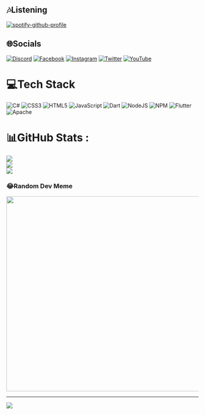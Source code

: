## 🎶Listening
[![spotify-github-profile](https://spotify-github-profile.vercel.app/api/view?uid=0g6w90e44y5o2496z5cfzga1e&cover_image=true&theme=novatorem&bar_color=480ba2&bar_color_cover=false)](https://spotify-github-profile.vercel.app/api/view?uid=0g6w90e44y5o2496z5cfzga1e&redirect=true)

## 🌐Socials
[![Discord](https://img.shields.io/badge/Discord-%237289DA.svg?logo=discord&logoColor=white)](htttps://discord.gg/RezaPC#9237) [![Facebook](https://img.shields.io/badge/Facebook-%231877F2.svg?logo=Facebook&logoColor=white)](https://facebook.com/RezaPC83) [![Instagram](https://img.shields.io/badge/Instagram-%23E4405F.svg?logo=Instagram&logoColor=white)](https://instagram.com/reza_pc) [![Twitter](https://img.shields.io/badge/Twitter-%231DA1F2.svg?logo=Twitter&logoColor=white)](https://twitter.com/pc_reza) [![YouTube](https://img.shields.io/badge/YouTube-%23FF0000.svg?logo=YouTube&logoColor=white)](https://youtube.com/c/UCAd06UM5OMIJnlEWqhs3KDg) 

# 💻Tech Stack
![C#](https://img.shields.io/badge/c%23-%23239120.svg?style=flat&logo=c-sharp&logoColor=white) ![CSS3](https://img.shields.io/badge/css3-%231572B6.svg?style=flat&logo=css3&logoColor=white) ![HTML5](https://img.shields.io/badge/html5-%23E34F26.svg?style=flat&logo=html5&logoColor=white) ![JavaScript](https://img.shields.io/badge/javascript-%23323330.svg?style=flat&logo=javascript&logoColor=%23F7DF1E) ![Dart](https://img.shields.io/badge/dart-%230175C2.svg?style=flat&logo=dart&logoColor=white) ![NodeJS](https://img.shields.io/badge/node.js-6DA55F?style=flat&logo=node.js&logoColor=white) ![NPM](https://img.shields.io/badge/NPM-%23000000.svg?style=flat&logo=npm&logoColor=white) ![Flutter](https://img.shields.io/badge/Flutter-%2302569B.svg?style=flat&logo=Flutter&logoColor=white) ![Apache](https://img.shields.io/badge/apache-%23D42029.svg?style=flat&logo=apache&logoColor=white)
# 📊GitHub Stats :
![](https://github-readme-stats.vercel.app/api?username=Reza-PC&theme=dracula&hide_border=true&include_all_commits=true&count_private=true)<br/>
![](https://github-readme-streak-stats.herokuapp.com/?user=Reza-PC&theme=dracula&hide_border=true)<br/>
![](https://github-readme-stats.vercel.app/api/top-langs/?username=Reza-PC&theme=dracula&hide_border=true&include_all_commits=true&count_private=true&layout=compact)

### 😂Random Dev Meme
<img src="https://random-memer.herokuapp.com/" width="512px"/>

---
[![](https://visitcount.itsvg.in/api?id=Reza-PC&icon=6&color=0)](https://visitcount.itsvg.in)
